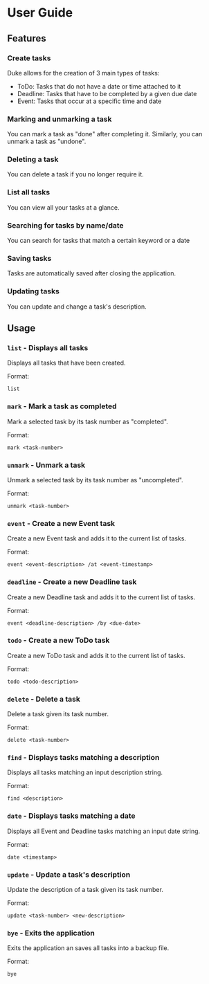 # User Guide

## Features 

### Create tasks

Duke allows for the creation of 3 main types of tasks:

- ToDo: Tasks that do not have a date or time attached to it
- Deadline: Tasks that have to be completed by a given due date
- Event: Tasks that occur at a specific time and date

### Marking and unmarking a task

You can mark a task as "done" after completing it. Similarly, you can unmark a task as "undone".

### Deleting a task

You can delete a task if you no longer require it.

### List all tasks

You can view all your tasks at a glance.

### Searching for tasks by name/date

You can search for tasks that match a certain keyword or a date

### Saving tasks

Tasks are automatically saved after closing the application.

### Updating tasks

You can update and change a task's description.

## Usage

### `list` - Displays all tasks

Displays all tasks that have been created.

Format:

`list`

### `mark` - Mark a task as completed

Mark a selected task by its task number as "completed".

Format:

`mark <task-number>`

### `unmark` - Unmark a task

Unmark a selected task by its task number as "uncompleted".

Format:

`unmark <task-number>`

### `event` - Create a new Event task

Create a new Event task and adds it to the current list of tasks.

Format:

`event <event-description> /at <event-timestamp>`

### `deadline` - Create a new Deadline task

Create a new Deadline task and adds it to the current list of tasks.

Format:

`event <deadline-description> /by <due-date>`

### `todo` - Create a new ToDo task

Create a new ToDo task and adds it to the current list of tasks.

Format:

`todo <todo-description>`

### `delete` - Delete a task 

Delete a task given its task number.

Format:

`delete <task-number>`

### `find` - Displays tasks matching a description

Displays all tasks matching an input description string.

Format:

`find <description>`

### `date` - Displays tasks matching a date

Displays all Event and Deadline tasks matching an input date string.

Format:

`date <timestamp>`

### `update` - Update a task's description

Update the description of a task given its task number.

Format:

`update <task-number> <new-description>`

### `bye` - Exits the application

Exits the application an saves all tasks into a backup file.

Format:

`bye`

